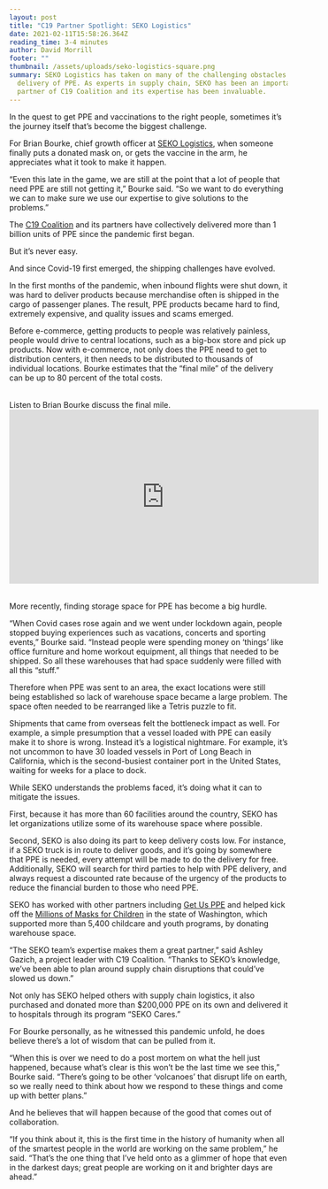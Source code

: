 ```yaml
---
layout: post
title: "C19 Partner Spotlight: SEKO Logistics"
date: 2021-02-11T15:58:26.364Z
reading_time: 3-4 minutes
author: David Morrill
footer: ""
thumbnail: /assets/uploads/seko-logistics-square.png
summary: SEKO Logistics has taken on many of the challenging obstacles in
  delivery of PPE. As experts in supply chain, SEKO has been an important
  partner of C19 Coalition and its expertise has been invaluable.
---
```

In the quest to get PPE and vaccinations to the right people, sometimes it’s the journey itself that’s become the biggest challenge.

For Brian Bourke, chief growth officer at [SEKO Logistics](sekologistics.com), when someone finally puts a donated mask on, or gets the vaccine in the arm, he appreciates what it took to make it happen. 

“Even this late in the game, we are still at the point that a lot of people that need PPE are still not getting it,” Bourke said. “So we want to do everything we can to make sure we use our expertise to give solutions to the problems.”

The [C19 Coalition](c19coalition.org) and its partners have collectively delivered more than 1 billion units of PPE since the pandemic first began.

But it’s never easy.

And since Covid-19 first emerged, the shipping challenges have evolved.

In the first months of the pandemic, when inbound flights were shut down, it was hard to deliver products because merchandise often is shipped in the cargo of passenger planes. The result, PPE products became hard to find, extremely expensive, and quality issues and scams emerged. 

Before e-commerce, getting products to people was relatively painless, people would drive to central locations, such as a big-box store and pick up products. Now with e-commerce, not only does the PPE need to get to distribution centers, it then needs to be distributed to thousands of individual locations. Bourke estimates that the “final mile” of the delivery can be up to 80 percent of the total costs.

<div class="text-center" style="margin: 2rem 0 2rem 0;">
  <div class="embed-width">
    <div>Listen to Brian Bourke discuss the final mile.</div>
    <div class="embed-responsive embed-responsive-16by9">
      <iframe width="560" height="315" class="embed-responsive-item" src="https://www.youtube.com/embed/90nPW7KoM4k" frameborder="0" allow="accelerometer; autoplay; clipboard-write; encrypted-media; gyroscope; picture-in-picture" allowfullscreen></iframe>
    </div>
  </div>
</div>

More recently, finding storage space for PPE has become a big hurdle.

“When Covid cases rose again and we went under lockdown again, people stopped buying experiences such as vacations, concerts and sporting events,” Bourke said. “Instead people were spending money on ‘things’ like office furniture and home workout equipment, all things that needed to be shipped. So all these warehouses that had space suddenly were filled with all this “stuff.”

Therefore when PPE was sent to an area, the exact locations were still being established so lack of warehouse space became a large problem. The space often needed to be rearranged like a Tetris puzzle to fit.

Shipments that came from overseas felt the bottleneck impact as well. For example, a simple presumption that a vessel loaded with PPE can easily make it to shore is wrong. Instead it’s a logistical nightmare. For example, it’s not uncommon to have 30 loaded vessels in Port of Long Beach in California, which is the second-busiest container port in the United States, waiting for weeks for a place to dock.

While SEKO understands the problems faced, it’s doing what it can to mitigate the issues.

First, because it has more than 60 facilities around the country, SEKO has let organizations utilize some of its warehouse space where possible.

Second, SEKO is also doing its part to keep delivery costs low. For instance, if a SEKO truck is in route to deliver goods, and it’s going by somewhere that PPE is needed, every attempt will be made to do the delivery for free. Additionally, SEKO will search for third parties to help with PPE delivery, and always request a discounted rate because of the urgency of the products to reduce the financial burden to those who need PPE. 

SEKO has worked with other partners including [Get Us PPE](getusppe.org) and helped kick off the [Millions of Masks for Children](kidmasks.org) in the state of Washington, which supported more than 5,400 childcare and youth programs, by donating warehouse space.

“The SEKO team’s expertise makes them a great partner,” said Ashley Gazich, a project leader with C19 Coalition. “Thanks to SEKO’s knowledge, we’ve been able to plan around supply chain disruptions that could’ve slowed us down.”

Not only has SEKO helped others with supply chain logistics, it also purchased and donated more than $200,000 PPE on its own and delivered it to hospitals through its program “SEKO Cares.”

For Bourke personally, as he witnessed this pandemic unfold, he does believe there’s a lot of wisdom that can be pulled from it.

“When this is over we need to do a post mortem on what the hell just happened, because what’s clear is this won’t be the last time we see this,” Bourke said. “There’s going to be other ‘volcanoes’ that disrupt life on earth, so we really need to think about how we respond to these things and come up with better plans.”

And he believes that will happen because of the good that comes out of collaboration.

“If you think about it, this is the first time in the history of humanity when all of the smartest people in the world are working on the same problem,” he said. “That’s the one thing that I’ve held onto as a glimmer of hope that even in the darkest days; great people are working on it and brighter days are ahead.”